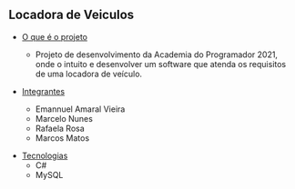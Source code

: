 ## Locadora de Veiculos


<!--ts-->

   * [O que é o projeto](#Sobre)
      * Projeto de desenvolvimento da Academia do Programador 2021, onde o intuito e desenvolver um software que atenda os requisitos de uma locadora de veículo.

   * [Integrantes](#como-usar)
      * Emannuel Amaral Vieira
      * Marcelo Nunes
      * Rafaela Rosa
      * Marcos Matos 
<!--te-->

  * [Tecnologias](#tecnologias)
      * C#
      * MySQL
